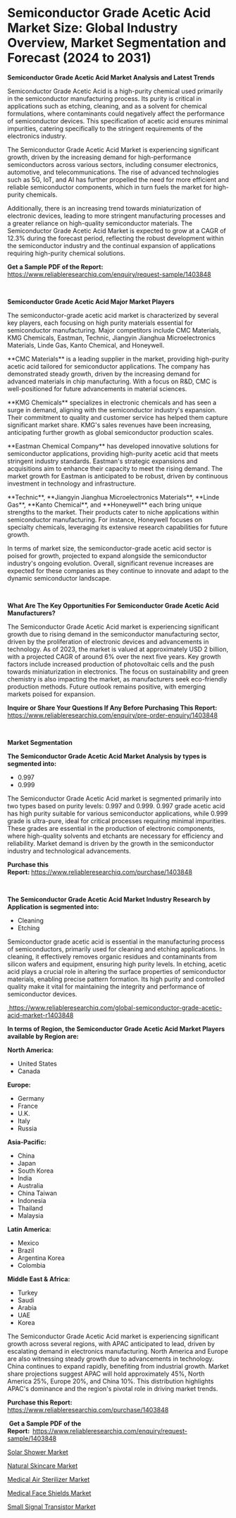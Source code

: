 <p><h1>Semiconductor Grade Acetic Acid Market Size: Global Industry Overview, Market Segmentation and Forecast (2024 to 2031)</h1></p><p><strong>Semiconductor Grade Acetic Acid Market Analysis and Latest Trends</strong></p>
<p><p>Semiconductor Grade Acetic Acid is a high-purity chemical used primarily in the semiconductor manufacturing process. Its purity is critical in applications such as etching, cleaning, and as a solvent for chemical formulations, where contaminants could negatively affect the performance of semiconductor devices. This specification of acetic acid ensures minimal impurities, catering specifically to the stringent requirements of the electronics industry.</p><p>The Semiconductor Grade Acetic Acid Market is experiencing significant growth, driven by the increasing demand for high-performance semiconductors across various sectors, including consumer electronics, automotive, and telecommunications. The rise of advanced technologies such as 5G, IoT, and AI has further propelled the need for more efficient and reliable semiconductor components, which in turn fuels the market for high-purity chemicals.</p><p>Additionally, there is an increasing trend towards miniaturization of electronic devices, leading to more stringent manufacturing processes and a greater reliance on high-quality semiconductor materials. The Semiconductor Grade Acetic Acid Market is expected to grow at a CAGR of 12.3% during the forecast period, reflecting the robust development within the semiconductor industry and the continual expansion of applications requiring high-purity chemical solutions.</p></p>
<p><strong>Get a Sample PDF of the Report:&nbsp;</strong> <a href="https://www.reliableresearchiq.com/enquiry/request-sample/1403848?utm_campaign=1578&utm_medium=2&utm_source=Github&utm_content=ia&utm_term=23102024&utm_id=semiconductor-grade-acetic-acid">https://www.reliableresearchiq.com/enquiry/request-sample/1403848</a></p>
<p>&nbsp;</p>
<p><strong>Semiconductor Grade Acetic Acid Major Market Players</strong></p>
<p><p>The semiconductor-grade acetic acid market is characterized by several key players, each focusing on high purity materials essential for semiconductor manufacturing. Major competitors include CMC Materials, KMG Chemicals, Eastman, Technic, Jiangyin Jianghua Microelectronics Materials, Linde Gas, Kanto Chemical, and Honeywell.</p><p>**CMC Materials** is a leading supplier in the market, providing high-purity acetic acid tailored for semiconductor applications. The company has demonstrated steady growth, driven by the increasing demand for advanced materials in chip manufacturing. With a focus on R&D, CMC is well-positioned for future advancements in material sciences.</p><p>**KMG Chemicals** specializes in electronic chemicals and has seen a surge in demand, aligning with the semiconductor industry's expansion. Their commitment to quality and customer service has helped them capture significant market share. KMG's sales revenues have been increasing, anticipating further growth as global semiconductor production scales.</p><p>**Eastman Chemical Company** has developed innovative solutions for semiconductor applications, providing high-purity acetic acid that meets stringent industry standards. Eastman's strategic expansions and acquisitions aim to enhance their capacity to meet the rising demand. The market growth for Eastman is anticipated to be robust, driven by continuous investment in technology and infrastructure.</p><p>**Technic**, **Jiangyin Jianghua Microelectronics Materials**, **Linde Gas**, **Kanto Chemical**, and **Honeywell** each bring unique strengths to the market. Their products cater to niche applications within semiconductor manufacturing. For instance, Honeywell focuses on specialty chemicals, leveraging its extensive research capabilities for future growth.</p><p>In terms of market size, the semiconductor-grade acetic acid sector is poised for growth, projected to expand alongside the semiconductor industry's ongoing evolution. Overall, significant revenue increases are expected for these companies as they continue to innovate and adapt to the dynamic semiconductor landscape.</p></p>
<p>&nbsp;</p>
<p><strong>What Are The Key Opportunities For Semiconductor Grade Acetic Acid Manufacturers?</strong></p>
<p><p>The Semiconductor Grade Acetic Acid market is experiencing significant growth due to rising demand in the semiconductor manufacturing sector, driven by the proliferation of electronic devices and advancements in technology. As of 2023, the market is valued at approximately USD 2 billion, with a projected CAGR of around 6% over the next five years. Key growth factors include increased production of photovoltaic cells and the push towards miniaturization in electronics. The focus on sustainability and green chemistry is also impacting the market, as manufacturers seek eco-friendly production methods. Future outlook remains positive, with emerging markets poised for expansion.</p></p>
<p><strong>Inquire or Share Your Questions If Any Before Purchasing This Report:</strong> <a href="https://www.reliableresearchiq.com/enquiry/pre-order-enquiry/1403848?utm_campaign=1578&utm_medium=2&utm_source=Github&utm_content=ia&utm_term=23102024&utm_id=semiconductor-grade-acetic-acid">https://www.reliableresearchiq.com/enquiry/pre-order-enquiry/1403848</a></p>
<p>&nbsp;</p>
<p><strong>Market Segmentation</strong></p>
<p><strong>The Semiconductor Grade Acetic Acid Market Analysis by types is segmented into:</strong></p>
<p><ul><li>0.997</li><li>0.999</li></ul></p>
<p><p>The Semiconductor Grade Acetic Acid market is segmented primarily into two types based on purity levels: 0.997 and 0.999. 0.997 grade acetic acid has high purity suitable for various semiconductor applications, while 0.999 grade is ultra-pure, ideal for critical processes requiring minimal impurities. These grades are essential in the production of electronic components, where high-quality solvents and etchants are necessary for efficiency and reliability. Market demand is driven by the growth in the semiconductor industry and technological advancements.</p></p>
<p><strong>Purchase this Report:&nbsp;</strong><a href="https://www.reliableresearchiq.com/purchase/1403848?utm_campaign=1578&utm_medium=2&utm_source=Github&utm_content=ia&utm_term=23102024&utm_id=semiconductor-grade-acetic-acid">https://www.reliableresearchiq.com/purchase/1403848</a></p>
<p>&nbsp;</p>
<p><strong>The Semiconductor Grade Acetic Acid Market Industry Research by Application is segmented into:</strong></p>
<p><ul><li>Cleaning</li><li>Etching</li></ul></p>
<p><p>Semiconductor grade acetic acid is essential in the manufacturing process of semiconductors, primarily used for cleaning and etching applications. In cleaning, it effectively removes organic residues and contaminants from silicon wafers and equipment, ensuring high purity levels. In etching, acetic acid plays a crucial role in altering the surface properties of semiconductor materials, enabling precise pattern formation. Its high purity and controlled quality make it vital for maintaining the integrity and performance of semiconductor devices.</p></p>
<p><a href="https://www.reliableresearchiq.com/global-semiconductor-grade-acetic-acid-market-r1403848?utm_campaign=1578&utm_medium=2&utm_source=Github&utm_content=ia&utm_term=23102024&utm_id=semiconductor-grade-acetic-acid">&nbsp;https://www.reliableresearchiq.com/global-semiconductor-grade-acetic-acid-market-r1403848</a></p>
<p><strong>In terms of Region, the Semiconductor Grade Acetic Acid Market Players available by Region are:</strong></p>
<p>
    <p> <strong> North America: </strong>
        <ul>
            <li>United States</li>
            <li>Canada</li>
        </ul>
        </p> 
    <p> <strong> Europe: </strong>
        <ul>
            <li>Germany</li>
            <li>France</li>
            <li>U.K.</li>
            <li>Italy</li>
            <li>Russia</li>
        </ul>
        </p> 
    <p> <strong> Asia-Pacific: </strong>
        <ul>
            <li>China</li>
            <li>Japan</li>
            <li>South Korea</li>
            <li>India</li>
            <li>Australia</li>
            <li>China Taiwan</li>
            <li>Indonesia</li>
            <li>Thailand</li>
            <li>Malaysia</li>
        </ul>
        </p> 
    <p> <strong> Latin America: </strong>
        <ul>
            <li>Mexico</li>
            <li>Brazil</li>
            <li>Argentina Korea</li>
            <li>Colombia</li>
        </ul>
        </p> 
    <p> <strong> Middle East & Africa: </strong>
        <ul>
            <li>Turkey</li>
            <li>Saudi</li>
            <li>Arabia</li>
            <li>UAE</li>
            <li>Korea</li>
        </ul>
    </p>
    </p>
<p><p>The Semiconductor Grade Acetic Acid market is experiencing significant growth across several regions, with APAC anticipated to lead, driven by escalating demand in electronics manufacturing. North America and Europe are also witnessing steady growth due to advancements in technology. China continues to expand rapidly, benefiting from industrial growth. Market share projections suggest APAC will hold approximately 45%, North America 25%, Europe 20%, and China 10%. This distribution highlights APAC's dominance and the region's pivotal role in driving market trends. </p></p>
<p><strong>Purchase this Report: </strong><a href="https://www.reliableresearchiq.com/purchase/1403848?utm_campaign=1578&utm_medium=2&utm_source=Github&utm_content=ia&utm_term=23102024&utm_id=semiconductor-grade-acetic-acid">https://www.reliableresearchiq.com/purchase/1403848</a></p>
<p>&nbsp;<strong>Get a Sample PDF of the Report:&nbsp;&nbsp;</strong><a href="https://www.reliableresearchiq.com/enquiry/request-sample/1403848?utm_campaign=1578&utm_medium=2&utm_source=Github&utm_content=ia&utm_term=23102024&utm_id=semiconductor-grade-acetic-acid">https://www.reliableresearchiq.com/enquiry/request-sample/1403848</a></p>
<p><strong></strong></p>
<p><p><a href="https://www.linkedin.com/pulse/solar-shower-market-outlook-share-analysis-growth-xvx1e?utm_campaign=1578&utm_medium=2&utm_source=Github&utm_content=ia&utm_term=23102024&utm_id=semiconductor-grade-acetic-acid">Solar Shower Market</a></p><p><a href="https://www.linkedin.com/pulse/natural-skincare-market-outlook-current-assessment-7ayne?utm_campaign=1578&utm_medium=2&utm_source=Github&utm_content=ia&utm_term=23102024&utm_id=semiconductor-grade-acetic-acid">Natural Skincare Market</a></p><p><a href="https://www.linkedin.com/pulse/future-ready-strategic-insights-global-medical-air-9woye?utm_campaign=1578&utm_medium=2&utm_source=Github&utm_content=ia&utm_term=23102024&utm_id=semiconductor-grade-acetic-acid">Medical Air Sterilizer Market</a></p><p><a href="https://www.linkedin.com/pulse/medical-face-shields-market-forecasts-trends-impact-fbele?utm_campaign=1578&utm_medium=2&utm_source=Github&utm_content=ia&utm_term=23102024&utm_id=semiconductor-grade-acetic-acid">Medical Face Shields Market</a></p><p><a href="https://www.linkedin.com/pulse/small-signal-transistor-industry-resonance-98-amplification-sz4ve?utm_campaign=1578&utm_medium=2&utm_source=Github&utm_content=ia&utm_term=23102024&utm_id=semiconductor-grade-acetic-acid">Small Signal Transistor Market</a></p></p>